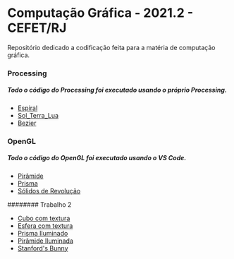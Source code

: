 # Computação Gráfica - 2021.2 - CEFET/RJ

Repositório dedicado a codificação feita para a matéria de computação gráfica.

### Processing

##### Todo o código do Processing foi executado usando o próprio Processing.

- [Espiral](https://github.com/pedro-telles/computer-graphics/tree/main/processing/espiral)
- [Sol_Terra_Lua](https://github.com/pedro-telles/computer-graphics/tree/main/processing/sol_terra_lua)
- [Bezier](https://github.com/pedro-telles/computer-graphics/blob/main/processing/bezier/bezier.pde)

### OpenGL

##### Todo o código do OpenGL foi executado usando o VS Code.

- [Pirâmide](https://github.com/pedro-telles/computer-graphics/tree/main/OpenGL/Piramide%20-%20Cone)
- [Prisma](https://github.com/pedro-telles/computer-graphics/tree/main/OpenGL/Prisma%20-%20Cilindro)
- [Sólidos de Revolução](https://github.com/pedro-telles/computer-graphics/tree/main/OpenGL/Solidos%20de%20Revolu%C3%A7%C3%A3o)

######## Trabalho 2

- [Cubo com textura](https://github.com/pedro-telles/computer-graphics/tree/main/OpenGL/Textura/Cubo)
- [Esfera com textura](https://github.com/pedro-telles/computer-graphics/tree/main/OpenGL/Textura/Esfera)
- [Prisma Iluminado](https://github.com/pedro-telles/computer-graphics/tree/main/OpenGL/Iluminado/Prisma)
- [Pirâmide Iluminada](https://github.com/pedro-telles/computer-graphics/tree/main/OpenGL/Iluminado/Pirâmide)
- [Stanford's Bunny](https://github.com/pedro-telles/computer-graphics/tree/main/OpenGL/Bunny)
